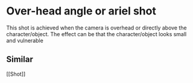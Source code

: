 # Over-head angle or ariel shot
This shot is achieved when the camera is overhead or directly above the character/object. The effect can be that the character/object looks small and vulnerable
## Similar
[[Shot]]